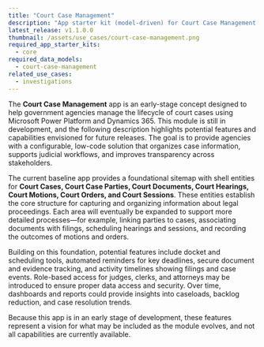 ```yaml
---
title: "Court Case Management"
description: "App starter kit (model-driven) for Court Case Management — a shell model-driven app to manage cases, parties, documents, hearings, motions, orders, and sessions."
latest_release: v1.1.0.0
thumbnail: /assets/use_cases/court-case-management.png
required_app_starter_kits:
  - core
required_data_models:
  - court-case-management
related_use_cases:
  - investigations
---
```


The **Court Case Management** app is an early-stage concept designed to help government agencies manage the lifecycle of court cases using Microsoft Power Platform and Dynamics 365. This module is still in development, and the following description highlights potential features and capabilities envisioned for future releases. The goal is to provide agencies with a configurable, low-code solution that organizes case information, supports judicial workflows, and improves transparency across stakeholders.

The current baseline app provides a foundational sitemap with shell entities for **Court Cases, Court Case Parties, Court Documents, Court Hearings, Court Motions, Court Orders, and Court Sessions**. These entities establish the core structure for capturing and organizing information about legal proceedings. Each area will eventually be expanded to support more detailed processes—for example, linking parties to cases, associating documents with filings, scheduling hearings and sessions, and recording the outcomes of motions and orders.

Building on this foundation, potential features include docket and scheduling tools, automated reminders for key deadlines, secure document and evidence tracking, and activity timelines showing filings and case events. Role-based access for judges, clerks, and attorneys may be introduced to ensure proper data access and security. Over time, dashboards and reports could provide insights into caseloads, backlog reduction, and case resolution trends.

Because this app is in an early stage of development, these features represent a vision for what may be included as the module evolves, and not all capabilities are currently available.


